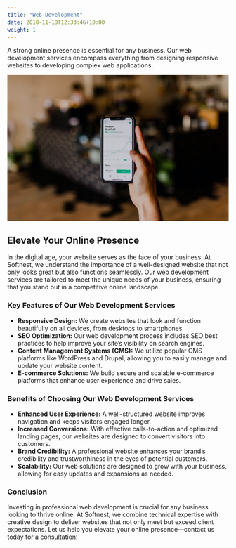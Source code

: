 ```yaml
---
title: "Web Development"
date: 2018-11-18T12:33:46+10:00
weight: 1
---
```


A strong online presence is essential for any business. Our web development services encompass everything from designing responsive websites to developing complex web applications.

![Web Development](/images/austin-distel-nGc5RT2HmF0-unsplash.jpg)

## Elevate Your Online Presence

In the digital age, your website serves as the face of your business. At Softnest, we understand the importance of a well-designed website that not only looks great but also functions seamlessly. Our web development services are tailored to meet the unique needs of your business, ensuring that you stand out in a competitive online landscape.

### Key Features of Our Web Development Services

- **Responsive Design:** We create websites that look and function beautifully on all devices, from desktops to smartphones.
- **SEO Optimization:** Our web development process includes SEO best practices to help improve your site’s visibility on search engines.
- **Content Management Systems (CMS):** We utilize popular CMS platforms like WordPress and Drupal, allowing you to easily manage and update your website content.
- **E-commerce Solutions:** We build secure and scalable e-commerce platforms that enhance user experience and drive sales.

### Benefits of Choosing Our Web Development Services

- **Enhanced User Experience:** A well-structured website improves navigation and keeps visitors engaged longer.
- **Increased Conversions:** With effective calls-to-action and optimized landing pages, our websites are designed to convert visitors into customers.
- **Brand Credibility:** A professional website enhances your brand’s credibility and trustworthiness in the eyes of potential customers.
- **Scalability:** Our web solutions are designed to grow with your business, allowing for easy updates and expansions as needed.

### Conclusion

Investing in professional web development is crucial for any business looking to thrive online. At Softnest, we combine technical expertise with creative design to deliver websites that not only meet but exceed client expectations. Let us help you elevate your online presence—contact us today for a consultation!
